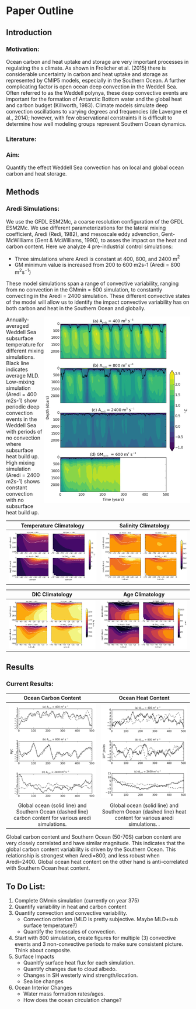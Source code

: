 # Paper Outline
## Introduction

### Motivation:
Ocean carbon and heat uptake and storage are very important processes in regulating the s climate. As shown in Frolicher et al. (2015) there is considerable uncertainty in carbon and heat uptake and storage as represented by CMIP5 models, especially in the Southern Ocean. A further complicating factor is open ocean deep convection in the Weddell Sea. Often referred to as the Weddell polynya, these deep convective events are important for the formation of Antarctic Bottom water and the global heat and carbon budget (Killworth, 1983). Climate models simulate deep convection oscillations to varying degrees and frequencies (de Lavergne et al., 2014); however, with few observational constraints it is difficult to determine how well modeling groups represent Southern Ocean dynamics.

### Literature:

### Aim:

Quantify the effect Weddell Sea convection has on local and global ocean carbon and heat storage.

## Methods

### Aredi Simulations:  
We use the GFDL ESM2Mc, a coarse resolution configuration of the GFDL ESM2Mc. We use different parameterizations for the lateral mixing coefficient, Aredi (Redi, 1982), and mesoscale eddy advenction, Gent-McWilliams (Gent & McWilliams, 1990), to asses the impact on the heat and carbon content. Here we analyze 4 pre-industrial control simulations:
* Three simulations where Aredi is constant at 400, 800, and 2400 m$^2$  
* GM minimum value is increased from 200 to 600 m2s-1 (Aredi = 800 m$^2$s$^{-1}$)

These model simulations span a range of convective variability, ranging from no convection in the GMmin = 600 simulation, to constantly convecting in the Aredi = 2400 simulation. These different convective states of the model will allow us to identify the impact convective variability has on both carbon and heat in the Southern Ocean and globally.   

<img align="right" img src="paper_outline_figures/aredi_heat_depth.png" alt="alt text" width="400">
Annually-averaged Weddell Sea subsurface temperature for different mixing simulations. Black line indicates average MLD. Low-mixing simulation (Aredi = 400 m2s-1) show periodic deep convection events in the Weddell Sea with periods of no convection where subsurface heat build up. High mixing simulation (Aredi = 2400 m2s-1) shows constant convection with no subsurface heat build up.

Temperature Climatology               |  Salinity Climatology
:-------------------------:|:-------------------------:
![](paper_outline_figures/aredi_temperature_climatologies.png) | ![](paper_outline_figures/aredi_salinity_climatologies.png)

DIC Climatology               |  Age Climatology
:-------------------------:|:-------------------------:
![](paper_outline_figures/aredi_dic_climatologies.png) | ![](paper_outline_figures/aredi_age_climatologies.png)

## Results

### Current Results:


Ocean Carbon Content      |  Ocean Heat Content
:-------------------------:|:-------------------------:
![](paper_outline_figures/aredi_occ_timeseries.png)  |  ![](paper_outline_figures/aredi_ohc_timeseries.png)
Global ocean (solid line) and Southern Ocean (dashed line) carbon content for various aredi simulations. | Global ocean (solid line) and Southern Ocean (dashed line) heat content for various aredi simulations.  .

Global carbon content and Southern Ocean (50-70S) carbon content are very closely correlated and have similar magnitude. This indicates that the global carbon content variability is driven by the Southern Ocean. This relationship is strongest when Aredi=800, and less robust when Aredi=2400. Global ocean heat content on the other hand is anti-correlated with Southern Ocean heat content.  

## To Do List:
1. Complete GMmin simulation (currently on year 375)
2. Quantify variability in heat and carbon content
2. Quantify convection and convective variability.  
   - Convection criterion (MLD is pretty subjective. Maybe MLD+sub surface temperature?)
   - Quantify the timescales of convection.
3. Start with 800 simulation, create figures for multiple (3) convective events and 3 non-convective periods to make sure consistent picture. Think about composite.
4. Surface Impacts
   - Quanitfy surface heat flux for each simulation.
   - Quantify changes due to cloud albedo.
   - Changes in SH westerly wind strength/location.
   - Sea Ice changes
5. Ocean Interior Changes
   - Water mass formation rates/ages.
   - How does the ocean circulation change?
